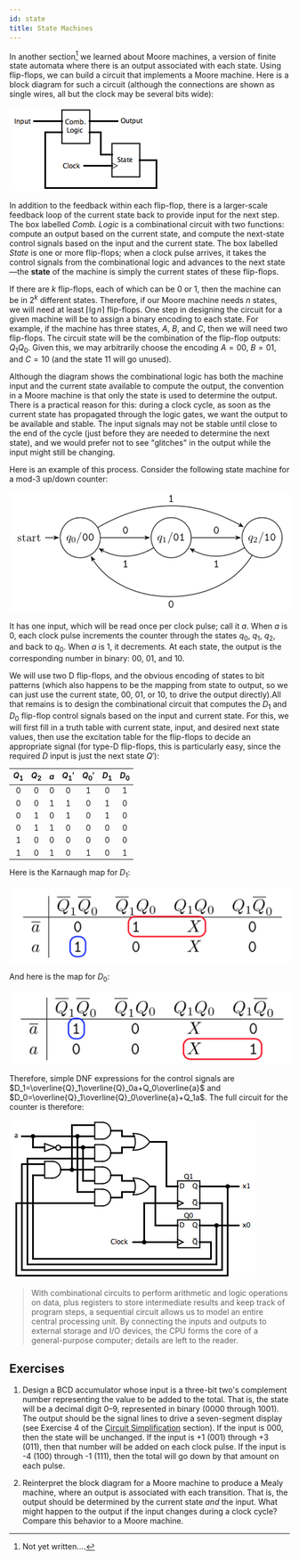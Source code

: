 ```yaml
---
id: state
title: State Machines
---
```


In another section[^1] we learned about Moore machines, a version of finite state automata where there is an output associated with each state.
Using flip-flops, we can build a circuit that implements a Moore machine.
Here is a block diagram for such a circuit (although the connections are shown as single wires, all but the clock may be several bits wide):

![Moore Machine](/img/MooreMachine.png)

[^1]: Not yet written&hellip;.

In addition to the feedback within each flip-flop, there is a larger-scale feedback loop of the current state back to provide input for the next step. The box labelled _Comb. Logic_ is a combinational circuit with two functions: compute an output based on the current state, and compute the next-state control signals based on the input and the current state. The box labelled _State_ is one or more flip-flops; when a clock pulse arrives, it takes the control signals from the combinational logic and advances to the next state&mdash;the **state** of the machine is simply the current states of these flip-flops.

If there are $k$ flip-flops, each of which can be 0 or 1, then the machine can be in $2^k$ different states.
Therefore, if our Moore machine needs $n$ states, we will need at least $\lceil\lg n\rceil$ flip-flops.
One step in designing the circuit for a given machine will be to assign a binary encoding to each state.
For example, if the machine has three states, $A$, $B$, and $C$, then we will need two flip-flops.
The circuit state will be the combination of the flip-flop outputs: $Q_1Q_0$.
Given this, we may arbitrarily choose the encoding $A=00$, $B=01$, and $C=10$ (and the state $11$ will go unused).

Although the diagram shows the combinational logic has both the machine input and the current state available to compute the output, the convention in a Moore machine is that only the state is used to determine the output.
There is a practical reason for this: during a clock cycle, as soon as the current state has propagated through the logic gates, we want the output to be available and stable.
The input signals may not be stable until close to the end of the cycle (just before they are needed to determine the next state), and we would prefer not to see "glitches" in the output while the input might still be changing.

Here is an example of this process.
Consider the following state machine for a mod-3 up/down counter:

![Mod-3 Counter Machine](/img/Mod3CounterMachine.png)

It has one input, which will be read once per clock pulse; call it $a$.
When $a$ is 0, each clock pulse increments the counter through the states $q_0$, $q_1$, $q_2$, and back to $q_0$.
When $a$ is 1, it decrements.
At each state, the output is the corresponding number in binary: 00, 01, and 10.

We will use two D flip-flops, and the obvious encoding of states to bit patterns (which also happens to be the mapping from state to output, so we can just use the current state, 00, 01, or 10, to drive the output directly).All that remains is to design the combinational circuit that computes the $D_1$ and $D_0$ flip-flop control signals based on the input and current state.
For this, we will first fill in a truth table with current state, input, and desired next state values, then use the excitation table for the flip-flops to decide an appropriate signal (for type-D flip-flops, this is particularly easy, since the required $D$ input is just the next state $Q'$):

| $Q_1$ | $Q_2$ | $a$ | $Q_1'$ | $Q_0'$ | $D_1$ | $D_0$ |
| :---: | :---: | :-: | :----: | :----: | :---: | :---: |
| 0     | 0     | 0   | 0      | 1      | 0     | 1     |
| 0     | 0     | 1   | 1      | 0      | 1     | 0     |
| 0     | 1     | 0   | 1      | 0      | 1     | 0     |
| 0     | 1     | 1   | 0      | 0      | 0     | 0     |
| 1     | 0     | 0   | 0      | 0      | 0     | 0     |
| 1     | 0     | 1   | 0      | 1      | 0     | 1     |

Here is the Karnaugh map for $D_1$:

![Mod-3 Counter, D1 Karnaugh Map](/img/KarnaughMod3D1.png)

And here is the map for $D_0$:

![Mod-3 Counter, D0 Karnaugh Map](/img/KarnaughMod3D0.png)

Therefore, simple DNF expressions for the control signals are $D_1=\overline{Q}_1\overline{Q}_0a+Q_0\overline{a}$ and $D_0=\overline{Q}_1\overline{Q}_0\overline{a}+Q_1a$.
The full circuit for the counter is therefore:

![Mod-3 Counter Circuit](/img/Mod3Counter.png)

> With combinational circuits to perform arithmetic and logic operations on data, plus registers to store intermediate results and keep track of program steps, a sequential circuit allows us to model an entire central processing unit.
By connecting the inputs and outputs to external storage and I/O devices, the CPU forms the core of a general-purpose computer; details are left to the reader.

## Exercises

1. Design a BCD accumulator whose input is a three-bit two's complement number representing the value to be added to the total. That is, the state will be a decimal digit 0&ndash;9, represented in binary (0000 through 1001). The output should be the signal lines to drive a seven-segment display (see Exercise 4 of the [Circuit Simplification](simplify.md#exercises) section). If the input is 000, then the state will be unchanged. If the input is +1 (001) through +3 (011), then that number will be added on each clock pulse. If the input is -4 (100) through -1 (111), then the total will go down by that amount on each pulse.

2. Reinterpret the block diagram for a Moore machine to produce a Mealy machine, where an output is associated with each transition.
That is, the output should be determined by the current state _and_ the input.
What might happen to the output if the input changes during a clock cycle?
Compare this behavior to a Moore machine.

